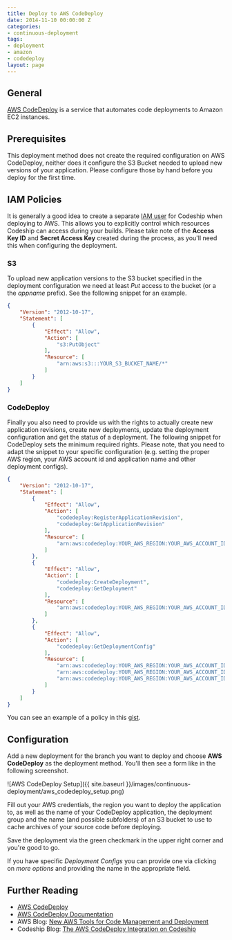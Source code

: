 ```yaml
---
title: Deploy to AWS CodeDeploy
date: 2014-11-10 00:00:00 Z
categories:
- continuous-deployment
tags:
- deployment
- amazon
- codedeploy
layout: page
---
```


## General
[AWS CodeDeploy](http://aws.amazon.com/codedeploy/) is a service that automates code deployments to Amazon EC2 instances.

## Prerequisites

This deployment method does not create the required configuration on AWS CodeDeploy, neither does it configure the S3 Bucket needed to upload new versions of your application. Please configure those by hand before you deploy for the first time.

## IAM Policies

It is generally a good idea to create a separate [IAM user](http://docs.aws.amazon.com/general/latest/gr/root-vs-iam.html) for Codeship when deploying to AWS. This allows you to explicitly control which resources Codeship can access during your builds. Please take note of the **Access Key ID** and **Secret Access Key** created during the process, as you'll need this when configuring the deployment.

### S3

To upload new application versions to the S3 bucket specified in the deployment configuration we need at least _Put_ access to the bucket (or a the _appname_ prefix). See the following snippet for an example.

```json
{
    "Version": "2012-10-17",
    "Statement": [
        {
            "Effect": "Allow",
            "Action": [
                "s3:PutObject"
            ],
            "Resource": [
                "arn:aws:s3:::YOUR_S3_BUCKET_NAME/*"
            ]
        }
    ]
}
```

### CodeDeploy

Finally you also need to provide us with the rights to actually create new application revisions, create new deployments, update the deployment configuration and get the status of a deployment. The following snippet for CodeDeploy sets the minimum required rights. Please note, that you need to adapt the snippet to your specific configuration (e.g. setting the proper AWS region, your AWS account id and application name and other deployment configs).

```json
{
    "Version": "2012-10-17",
    "Statement": [
        {
            "Effect": "Allow",
            "Action": [
                "codedeploy:RegisterApplicationRevision",
                "codedeploy:GetApplicationRevision"
            ],
            "Resource": [
                "arn:aws:codedeploy:YOUR_AWS_REGION:YOUR_AWS_ACCOUNT_ID:application:CODE_DEPLOY_APPLICATION_NAME"
            ]
        },
        {
            "Effect": "Allow",
            "Action": [
                "codedeploy:CreateDeployment",
                "codedeploy:GetDeployment"
            ],
            "Resource": [
                "arn:aws:codedeploy:YOUR_AWS_REGION:YOUR_AWS_ACCOUNT_ID:deploymentgroup:CODE_DEPLOY_APPLICATION_NAME/*"
            ]
        },
        {
            "Effect": "Allow",
            "Action": [
                "codedeploy:GetDeploymentConfig"
            ],
            "Resource": [
                "arn:aws:codedeploy:YOUR_AWS_REGION:YOUR_AWS_ACCOUNT_ID:deploymentconfig:CodeDeployDefault.OneAtATime",
                "arn:aws:codedeploy:YOUR_AWS_REGION:YOUR_AWS_ACCOUNT_ID:deploymentconfig:CodeDeployDefault.HalfAtATime",
                "arn:aws:codedeploy:YOUR_AWS_REGION:YOUR_AWS_ACCOUNT_ID:deploymentconfig:CodeDeployDefault.AllAtOnce"
            ]
        }
    ]
}
```

You can see an example of a policy in this [gist](https://gist.github.com/flomotlik/b33a5399ba1a3512797d).

## Configuration

Add a new deployment for the branch you want to deploy and choose **AWS CodeDeploy** as the deployment method. You'll then see a form like in the following screenshot.

![AWS CodeDeploy Setup]({{ site.baseurl }}/images/continuous-deployment/aws_codedeploy_setup.png)

Fill out your AWS credentials, the region you want to deploy the application to, as well as the name of your CodeDeploy application, the deployment group and the name (and possible subfolders) of an S3 bucket to use to cache archives of your source code before deploying.

Save the deployment via the green checkmark in the upper right corner and you're good to go.

If you have specific _Deployment Configs_ you can provide one via clicking on _more options_ and providing the name in the appropriate field.

## Further Reading

+ [AWS CodeDeploy](http://aws.amazon.com/codedeploy/)
+ [AWS CodeDeploy Documentation](http://docs.aws.amazon.com/codedeploy/latest/userguide/welcome.html)
+ AWS Blog: [New AWS Tools for Code Management and Deployment](https://aws.amazon.com/blogs/aws/code-management-and-deployment/)
+ Codeship Blog: [The AWS CodeDeploy Integration on Codeship](http://blog.codeship.com/aws-codedeploy-codeship/)
